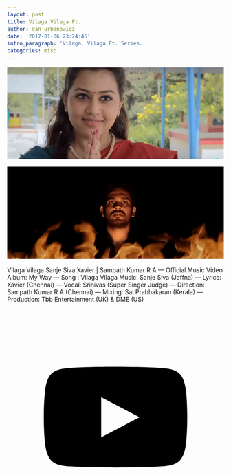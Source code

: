 ```yaml
---
layout: post
title: Vilaga Vilaga Ft.
author: dan_urbanowicz
date: '2017-01-06 23:24:46'
intro_paragraph: 'Vilaga, Vilaga Ft. Series.'
categories: misc
---
```

![](/assets/img/uploads/9f490dc1-3526-49ce-910c-7219818afa37.png)

![](/assets/img/uploads/volag.png)

Vilaga Vilaga Sanje Siva Xavier | Sampath Kumar R A  — Official Music Video Album: My Way — Song : Vilaga Vilaga Music: Sanje Siva (Jaffna) — Lyrics: Xavier (Chennai) — Vocal: Srinivas (Super Singer Judge) — Direction: Sampath Kumar R A (Chennai) — Mixing: Sai Prabhakaran (Kerala) — Production: Tbb Entertainment (UK) & DME (US)

<a href="https://www.youtube.com/watch?v=V-Vi2nVYJg4" class="icon-28" title="Vilaga"><svg viewBox="0 0 512 512"><path d="M422.6 193.6c-5.3-45.3-23.3-51.6-59-54 -50.8-3.5-164.3-3.5-215.1 0 -35.7 2.4-53.7 8.7-59 54 -4 33.6-4 91.1 0 124.8 5.3 45.3 23.3 51.6 59 54 50.9 3.5 164.3 3.5 215.1 0 35.7-2.4 53.7-8.7 59-54C426.6 284.8 426.6 227.3 422.6 193.6zM222.2 303.4v-94.6l90.7 47.3L222.2 303.4z"/></svg><!--\\\\\\\[if lt IE 9]><!\\\\\\\[endif]--></a>
